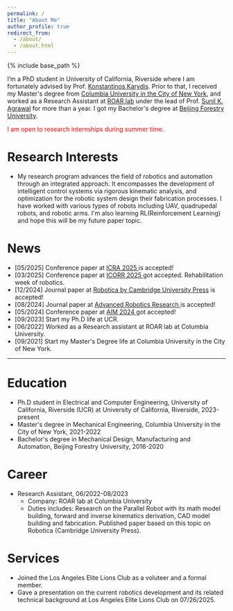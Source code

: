 ```yaml
---
permalink: /
title: "About Me"
author_profile: true
redirect_from: 
  - /about/
  - /about.html
---
```


{% include base_path %}

I’m a PhD student in University of California, Riverside where I am fortunately advised by Prof. [Konstantinos Karydis](https://profiles.ucr.edu/app/home/profile/karydis). Prior to that, I received my Master's degree from [Columbia University in the City of New York](https://www.columbia.edu/), and worked as a Research Assistant at [ROAR lab](https://roar.me.columbia.edu/) under the lead of Prof. [Sunil K. Agrawal](https://roar.me.columbia.edu/people/sunil-k-agrawal) for more than a year. I got my Bachelor's degree at [Beijing Forestry University](http://bjfu.admissions.cn/).

<span style="color:red;">I am open to research internships during summer time.</span>

Research Interests
======
* My research program advances the field of robotics and automation through an integrated approach. It encompasses the development of intelligent control systems via rigorous kinematic analysis, and optimization for the robotic system design their fabrication processes. I have worked with various types of robots including UAV, quadrupedal robots, and robotic arms. I'm also learning RL(Reinforcement Learning) and hope this will be my future paper topic.


<style>
.news-list{max-height:300px;overflow-y:auto;margin:0;padding-left:1.25em;}
.news-list::-webkit-scrollbar{width:8px}
.news-list::-webkit-scrollbar-thumb{background:#bbb;border-radius:4px}
</style>

News
======

<ul class="news-list">

  <li>[05/2025] Conference paper at <a href="https://arxiv.org/abs/2409.17116"> ICRA 2025 </a> is accepted!</li>

  <li>[03/2025] Conference paper at <a href="https://arxiv.org/abs/2503.11855"> ICORR 2025 </a> got accepted. Rehabilitation week of robotics.</li>

  <li>[12/2024] Journal paper at <a href="https://www.cambridge.org/core/journals/robotica/article/design-of-a-traction-neck-brace-with-two-degreesoffreedom-via-a-novel-architecture-of-a-spatial-parallel-mechanism/70698E6DFEEA8C65EF0E9ACD3187D671"> Robotica by Cambridge University Press</a> is accepted!</li>

  <li>[08/2024] Journal paper at <a href="https://advanced.onlinelibrary.wiley.com/doi/full/10.1002/adrr.202500003"> Advanced Robotics Research </a> is accepted!</li>

  <li>[05/2024] Conference paper at <a href="https://ieeexplore.ieee.org/abstract/document/10637052"> AIM 2024 </a> got accepted!</li> 
  <li>[09/2023] Start my Ph.D life at UCR.</li>
  <li>[06/2022] Worked as a Research assistant at ROAR lab at Columbia University.</li>
  <li>[09/2021] Start my Master's Degree life at Columbia University in the City of New York.</li>
</ul>

---

Education
======
* Ph.D student in Electrical and Computer Engineering, University of California, Riverside (UCR) at University of California, Riverside, 2023-present
* Master's degree in Mechanical Engineering, Columbia University in the City of New York, 2021-2022
* Bachelor's degree in Mechanical Design, Manufacturing and Automation, Beijing Forestry University, 2016-2020


Career
======
* Research Assistant, 06/2022-08/2023
  * Company: ROAR lab at Columbia University
  * Duties includes: Research on the Parallel Robot with its math model building, forward and inverse kinematics derivation, CAD model building and fabrication. Published paper based on this topic on Robotica (Cambridge University Press).

Services
=====
- Joined the Los Angeles Elite Lions Club as a voluteer and a formal member.
- Gave a presentation on the current robotics development and its related technical background at Los Angeles Elite Lions Club on 07/26/2025.